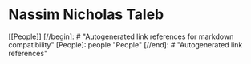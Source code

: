 # Nassim Nicholas Taleb

[[People]]
[//begin]: # "Autogenerated link references for markdown compatibility"
[People]: people "People"
[//end]: # "Autogenerated link references"